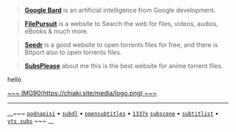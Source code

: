 > [__Google Bard__](https://bard.google.com/?hl=en) is an artificial intelligence from Google development.

> [__FilePursuit__](https://filepursuit.com/) is a website to Search the web for files, videos, audios, eBooks & much more.

> [__Seedr__](https://www.seedr.cc/) is a good website to open torrents files for free, and there is Bitport also to open torrents files.

> [__SubsPlease__](https://subsplease.org/) about me this is the best website for anime torrent files.

<a style="text-decoration: none;" src="https://google.com">hello</a>

 [ ~~~ IMG90(https://chiaki.site/media/logo.png) ~~~ ](https://chiaki.site/)

___

__~~~ [`podnapisi`](https://www.podnapisi.net/) • [`subdl`](https://subdl.com/) • [`opensubtitles`](https://www.opensubtitles.org/ar) • [`1337x`](https://1337x.to/home/) [`subscene`](https://subscene.com/) • [`subtitlist`](https://www.subtitlist.com/) • [`yts subs`](https://yts-subs.com/) ~~~ __
